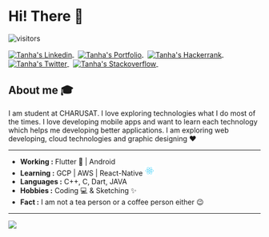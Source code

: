 # Hi! There :wave: 
![visitors](https://visitor-badge.laobi.icu/badge?page_id=tanharpatel.tanharpatel)

<a href="https://www.linkedin.com/in/tanharpatel/">
  <img align="center" alt="Tanha's Linkedin" width="22px" src="https://cdn.jsdelivr.net/npm/simple-icons@v3/icons/linkedin.svg" />
</a>
&nbsp
<a href="https://tanharpatel.tech">
  <img align="center" alt="Tanha's Portfolio" width="22px" src="https://img.icons8.com/fluent-systems-filled/24/000000/portfolio.png" />
</a>
&nbsp
<a href="https://www.hackerrank.com/coder_geek_29">
  <img align="center" alt="Tanha's Hackerrank" width="22px" src="https://cdn.jsdelivr.net/npm/simple-icons@v3/icons/hackerrank.svg" />
</a>
&nbsp
<a href="https://twitter.com/tanharpatel">
  <img align="center" alt="Tanha's Twitter" width="22px" src="https://cdn.jsdelivr.net/npm/simple-icons@v3/icons/twitter.svg" />
</a>
&nbsp
<a href="https://stackoverflow.com/users/15316958/tanharpatel">
  <img align="center" alt="Tanha's Stackoverflow" width="22px" src="https://cdn.jsdelivr.net/npm/simple-icons@v3/icons/stackoverflow.svg" />
</a>
&nbsp
<br/>

## About me :mortar_board:
I am student at CHARUSAT. I love exploring technologies what I do most of the times. I love developing mobile apps and want to learn each technology which helps me developing better applications. I am exploring web developing, cloud technologies and graphic designing :heart:

---

-  **Working :** Flutter :blue_heart: | Android
-  **Learning :** GCP | AWS | React-Native <img height="20" src="https://raw.githubusercontent.com/github/explore/80688e429a7d4ef2fca1e82350fe8e3517d3494d/topics/react/react.png">
-  **Languages :** C++, C, Dart, JAVA
-  **Hobbies :** Coding :computer: & Sketching :sparkles:
-  **Fact :** I am not a tea person or a coffee person either 😉

---

![](https://github-readme-stats.vercel.app/api?username=tanharpatel&show_icons=true&count_private=true&include_all_commits=true&show_owner=true)
